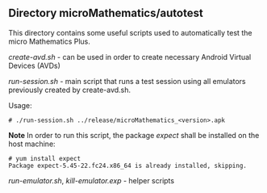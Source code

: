 ## Directory microMathematics/autotest

This directory contains some useful scripts used to automatically test the micro Mathematics Plus.

*create-avd.sh* - can be used in order to create necessary Android Virtual Devices (AVDs) 

*run-session.sh* - main script that runs a test session using all emulators previously created by create-avd.sh.

Usage:
```
# ./run-session.sh ../release/microMathematics_<version>.apk
```

**Note**
In order to run this script, the package *expect* shall be installed on the host machine:

```
# yum install expect
Package expect-5.45-22.fc24.x86_64 is already installed, skipping.
```

*run-emulator.sh*, *kill-emulator.exp* - helper scripts
